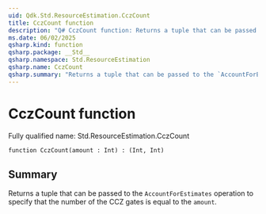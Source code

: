 ```yaml
---
uid: Qdk.Std.ResourceEstimation.CczCount
title: CczCount function
description: "Q# CczCount function: Returns a tuple that can be passed to the `AccountForEstimates` operation to specify that the number of the CCZ gates is equal to the `amount`."
ms.date: 06/02/2025
qsharp.kind: function
qsharp.package: __Std__
qsharp.namespace: Std.ResourceEstimation
qsharp.name: CczCount
qsharp.summary: "Returns a tuple that can be passed to the `AccountForEstimates` operation to specify that the number of the CCZ gates is equal to the `amount`."
---
```


# CczCount function

Fully qualified name: Std.ResourceEstimation.CczCount

```qsharp
function CczCount(amount : Int) : (Int, Int)
```

## Summary
Returns a tuple that can be passed to the `AccountForEstimates` operation
to specify that the number of the CCZ gates is equal to the `amount`.
